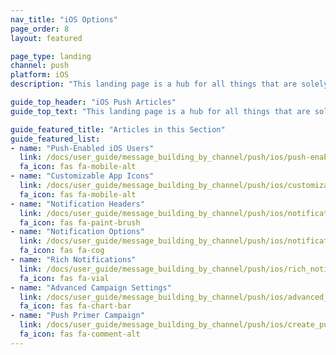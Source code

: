 ```yaml
---
nav_title: "iOS Options"
page_order: 8
layout: featured

page_type: landing
channel: push
platform: iOS
description: "This landing page is a hub for all things that are solely iOS Push for Braze."

guide_top_header: "iOS Push Articles"
guide_top_text: "This landing page is a hub for all things that are solely iOS Push for Braze."

guide_featured_title: "Articles in this Section"
guide_featured_list:
- name: "Push-Enabled iOS Users"
  link: /docs/user_guide/message_building_by_channel/push/ios/push-enabled/
  fa_icon: fas fa-mobile-alt
- name: "Customizable App Icons"
  link: /docs/user_guide/message_building_by_channel/push/ios/customizable_app_icons/
  fa_icon: fas fa-mobile-alt
- name: "Notification Headers"
  link: /docs/user_guide/message_building_by_channel/push/ios/notification_headers/
  fa_icon: fas fa-paint-brush
- name: "Notification Options"
  link: /docs/user_guide/message_building_by_channel/push/ios/notification_options/
  fa_icon: fas fa-cog
- name: "Rich Notifications"
  link: /docs/user_guide/message_building_by_channel/push/ios/rich_notifications/
  fa_icon: fas fa-vial
- name: "Advanced Campaign Settings"
  link: /docs/user_guide/message_building_by_channel/push/ios/advanced_campaign_settings/
  fa_icon: fas fa-chart-bar
- name: "Push Primer Campaign"
  link: /docs/user_guide/message_building_by_channel/push/ios/create_push_primer/
  fa_icon: fas fa-comment-alt
---
```

